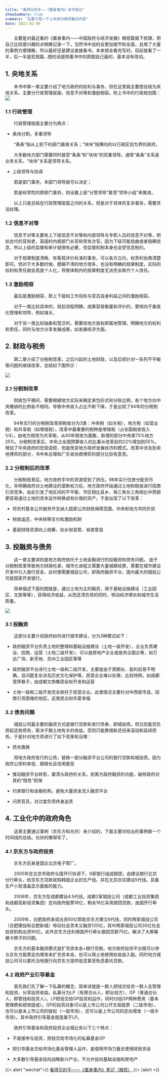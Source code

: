 ```yaml
---
title: "看得见的手——《置身事内》读书笔记"
showSummary: true
summary: "主要介绍一下上半部分微观篇的内容"
date: 2022-02-06
---
```


&emsp;&emsp;主要是对最近看的《置身事内——中国政府与经济发展》微观篇做下梳理，把自己比较感兴趣的点稍微记录一下。当然书中说的会更加细节和全面，且用了大量的事例方便理解，所以最好还是建议直接看书。本来想全看完写的，目前就看了一半，后一半是宏观篇...图的话是照着书中的原图自己画的，基本没有改动。

## 1. 央地关系

&emsp;&emsp;本书中第一章主要介绍了地方政府的权利与事务，但在这里我主要想总结为央地关系，主要分行政管理层面、信息不对等和激励相容。附上书中的行政规划图：
<img src="1.png">
### 1.1 行政管理
&emsp;&emsp;行政管理层面主要分为两点：

* 条块分割，多重领导 

&emsp;&emsp;“条条”指从上到下的部门垂直关系；“块块”指横向的以行政区划为界的政府。

&emsp;&emsp;大多数地方部门需要同时接受“条条”和“块块”的双重领导。通常“条条”关系是业务关系，“块块”关系是领导关系。

* 上级领导与协调

&emsp;&emsp;若是部门事务，本部门领导就可以决定；

&emsp;&emsp;若是经常性的跨部门事务，则设置上级“分管领导”甚至“领导小组”来推进。

&emsp;&emsp;以上只是总结在行政管理层面之间的关系，但是对于具体的复杂事务，需要灵活处理。

### 1.2 信息不对等

&emsp;&emsp;信息不对等主要有上下级信息不对等和内部领导与专职人员的信息不对等，例如古代的官和吏，英国的内阁部门长官和常务次官。因为下级可能扭曲或者隐瞒信息，所以上级的监督和审计就很有必要，但监督机制本身也会受信息制约。

&emsp;&emsp;对于规章制度清晰、有客观评价标准的事务，可以各方立约，权责利协商清楚即可。但对于大多数时候，模糊不清的地方很多，也没有明确的规章制度，实际的权利和责任就会高度个人化，导致体制内的规章制度无法完全取代个人信任。

### 1.3 激励相容

&emsp;&emsp;最后是激励相容，即上下级和工作目标与官员自身利益之间的激励相容。

&emsp;&emsp;对于一类比较具体的，规划流程明确，成果容易衡量和评价的，更倾向于垂直化管理和领导，例如海关。

&emsp;&emsp;对于另一类比较抽象和宽泛的，需要给地方放权即属地管理。明确地方的权利和责任，同时与地方分享发展成果，如发展经济方面。



## 2. 财政与税务

&emsp;&emsp;第二章介绍了分税制改革，之后兴起的土地财政，以及后续针对一系列不平衡等问题的继续改革，总结如下图所示：

<img src="财政与税务.png">


### 2.1 分税制改革

&emsp;&emsp;财政包干期间，需要根据地方实际来确定承包形式和分账比例，各个地方向中央缴纳的比例各不相同，导致中央收入占比不断下降，于是出现了94年的分税制改革。

&emsp;&emsp;94年实行的分税制改革把税收分为3类：中央税（如关税），地方税（如营业税）和共享税（如增值税）。改革中最重要的税种是增值税（占全国税收收入1/4），由地方税改为共享税，从93年税收为基数，新增的部分中央拿75%地方25%。分税制改革后，中央占全国预算收入的比重从改革前的22%增加到55%。增加了中央政府的宏观调控，但是改变地方政府发展经济的模式。改革中涉及到央地博弈的部分，书中朱总理和广东省协商博弈的部分比较有意思。

### 2.2 分税制后的改革

&emsp;&emsp;分税制改革后，地方政府手中的资源受到了挤压。98年实行住房分配货币化，并明确政府对土地建设的垄断权力后，地方政府开始通过土地和税收进行招商引资竞争，由此引发了地区间的不平衡，市区相比县乡、珠三角长三角相比中西部更容易通过土地的资本运作转换成有价值的资产。于是出现了以下改革：

* 将农村基本公共服务开支纳入国家公共财政保障范围，中央和地方共同负担

* 税收返还、中央转移支付和激励机制

* 基层财政资源向上统筹，如乡财县管，省直管县

## 3. 投融资与债务

&emsp;&emsp;这一章主要讲的是地方政府依托于土地金融进行的投融资和债务问题。   由于分税制改革导致地方财政吃紧，城市化进程又需要大量城建经费，需要在城市建设开发中引入银行资金，此时便需要城投公司，即政府融资平台，国内最大的城投公司是国家开发银行。

&emsp;&emsp;简单描述下面的图就是，通过土地为主的融资，用于基础设施建设（工业园区、文旅等等），获得经济收益，从而还清负债的同时，带动经济增长和城市生活质量。

<img src="土地金融.png">

### 3.1 投融资

&emsp;&emsp;这部分主要介绍政府如何进行城市建设，分为3种模式如下：

* 政府融资平台负责土地的整理和基础设施建设（土地一级开发），企业负责建设、招商、运营（土地二级开发），可以是房地产企业或是央企国企等，如万达广场、新天地、苏州工业园区等等

* 政府融资平台进行土地一级和二级开发，主要是由于周期长、盈利前景不明确，且问题复杂涉及历史文化保护等，民营企业难以处理，比较特例，如成都宽窄巷子，由成都文旅集团全权开发和运营

* 土地一级和二级开发完全依托于民营企业。此类情况主要针对中西部市县，招商引资困难的地区。这类民企如华夏幸福

### 3.2 债务问题

&emsp;&emsp;城投公司最主要的融资方式是银行贷款和发行债券，即城投债。但日后能否负担起这些债务，取决于跟土地有关的收益，否则只能靠借新还旧来滚动和延续债务。于是针对地方债进行了如下改革和治理：

* 债务置换

&emsp;&emsp;用地方政府发行的公债，替换一部分融资平台公司的银行贷款和城投债。因为政府公债利率低、期限长且信用更高

* 推动融资平台转型，厘清与政府的关系，剥离为政府融资的功能，破除政府对其的“隐性”担保

* 约束银行和金融机构，避免大量资金流入融资平台

* 问责官员，对过度负债终身追责


## 4. 工业化中的政府角色

&emsp;&emsp;这章主要通过事例（京东方和光伏）来介绍的，下面主要对给出的事例做一个时间线的总结。光伏的懒得写了。

### 4.1 京东方与政府投资

&emsp;&emsp;京东方前身是国企北京电子管厂。

&emsp;&emsp;2005年在北京市政府与国开行协调下，9家银行组成银团，由建设银行北京分行牵头，给京东方贷款收购韩国企业的生产线，并在北京亦庄建设5代线。具备生产小型液晶显示面板的能力。

&emsp;&emsp;2008年，京东方在成都建设4.5代线，成都2家城投公司（成都工业投资集团和成都高新投资集团）定向政府股票18亿，剩余16亿采用银团贷款，由国开行牵头。

&emsp;&emsp;2009年，合肥政府承诺出资60亿帮助京东方建立6代线，同时两家城投公司（合肥建投和合肥新城）带动社会资本又融资120亿，其中两家城投公司30亿社会投资机构出资90亿。此外京东方还利用国开行牵头银团贷款75亿。解决了大屏幕被卡脖子的问题。

&emsp;&emsp;京东方的基本融资模式是扩充资本金+银行贷款。地方政府投资平台既可以参与京东方股票定向增发来扩充资本金，也可以用土地使用权收益入股。同时地方城投公司可以委托当地银行向京东方提供低息甚至免息委托贷款。

### 4.2 政府产业引导基金

&emsp;&emsp;首先我们先了解一下私募的概念，简单讲就是一群人把钱交给另一群人去管理和投资，分享投资收益。私募分为LP（有限合伙人，即出钱方），GP（普通合伙人，即管钱和投资人）。LP把钱交给GP投资和运作，同时付给GP两种费用（基本管理费和绩效提成）。GP的投资对象可以是上市公司公开交易股票（二级市场），也可以是未上市公司的股权（一级市场），还可以是上市公司的定向增发（一级半市场）。其中政府引导基金就是属于LP。

&emsp;&emsp;政府引导基金和政府投资企业相比有以下三个特点：

* 不直接参与投资，把钱交给市场化的私募基金GP

* 把引导基金交给市场化基金管理人运作，是借用市场力量去使用财政资金

* 大多数引导基金投向战略新兴产业，不允许投向基础设施和房地产



{{< alert "wechat">}}
<a href="https://mp.weixin.qq.com/s/gcV8l4VQOZgPGmY01rLhpw">
看得见的手——《置身事内》笔记（微观）
</a>
{{< /alert >}}

